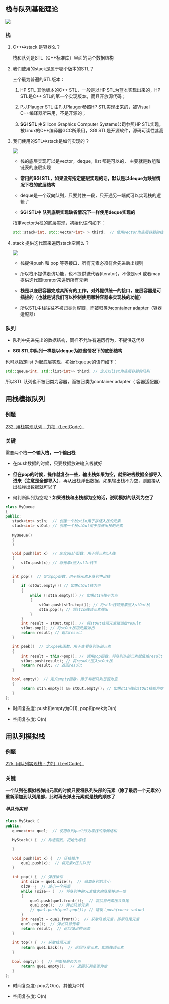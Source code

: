 ## 栈与队列基础理论

![](05_STACK_QUEUE_md_files/c5488950-068f-11ef-a229-7bf23699d131.jpeg?v=1\&type=image)

### 栈

1.  C++中stack 是容器么？

    栈和队列是STL（C++标准库）里面的两个数据结构

2.  我们使用的stack是属于哪个版本的STL？

    三个最为普遍的STL版本：

    1.  HP STL 其他版本的C++ STL，一般是以HP STL为蓝本实现出来的，HP STL是C++ STL的第一个实现版本，而且开放源代码；

    2.  P.J.Plauger STL 由P.J.Plauger参照HP STL实现出来的，被Visual C++编译器所采用，不是开源的；

    3.  **SGI STL** 由Silicon Graphics Computer Systems公司参照HP STL实现，被Linux的C++编译器GCC所采用，SGI STL是开源软件，源码可读性甚高

3.  我们使用的STL中stack是如何实现的？

    ![](05_STACK_QUEUE_md_files/62bc8000-0691-11ef-a229-7bf23699d131.jpeg?v=1\&type=image)

    *   栈的底层实现可以是vector，deque，list 都是可以的， 主要就是数组和链表的底层实现

    *   **常用的SGI STL，如果没有指定底层实现的话，默认是以deque为缺省情况下栈的底层结构**

    *   deque是一个双向队列，只要封住一段，只开通另一端就可以实现栈的逻辑了

    *   **SGI STL中 队列底层实现缺省情况下一样使用deque实现的**

    指定vector为栈的底层实现，初始化语句如下：

    ```C++
    std::stack<int, std::vector<int> > third;  // 使用vector为底层容器的栈
    ```

4.  stack 提供迭代器来遍历stack空间么？

    ![](05_STACK_QUEUE_md_files/6e230c70-0691-11ef-a229-7bf23699d131.jpeg?v=1\&type=image)

    *   栈提供push 和 pop 等等接口，所有元素必须符合先进后出规则

    *   所以栈不提供走访功能，也不提供迭代器(iterator)，不像是set 或者map 提供迭代器iterator来遍历所有元素

    *   **栈是以底层容器完成其所有的工作，对外提供统一的接口，底层容器是可插拔的（也就是说我们可以控制使用哪种容器来实现栈的功能）**

    *   &#x20;所以STL中栈往往不被归类为容器，而被归类为container adapter（容器适配器）

### 队列

*   队列中先进先出的数据结构，同样不允许有遍历行为，不提供迭代器

*   **SGI STL中队列一样是以deque为缺省情况下的底部结构**

也可以指定list 为起底层实现，初始化queue的语句如下：

```C++
std::queue<int, std::list<int>> third; // 定义以list为底层容器的队列
```

所以STL 队列也不被归类为容器，而被归类为container adapter（ 容器适配器）



## 用栈模拟队列

### 例题

[232. 用栈实现队列 - 力扣（LeetCode）](https://leetcode.cn/problems/implement-queue-using-stacks/description/)

### 关键

需要两个栈**一个输入栈，一个输出栈**

*   在push数据的时候，只要数据放进输入栈就好

*   **但在pop的时候，操作就复杂一些，输出栈如果为空，就把进栈数据全部导入进来（注意是全部导入）**，再从出栈弹出数据，如果输出栈不为空，则直接从出栈弹出数据就可以了

*   何判断队列为空呢？**如果进栈和出栈都为空的话，说明模拟的队列为空了**

```C++
class MyQueue
{
public:
   stack<int> stIn;  // 创建一个栈stIn用于存储入栈的元素
   stack<int> stOut; // 创建一个栈stOut用于存储出栈的元素

   MyQueue()
   {
   }

   void push(int x)  // 定义push函数，用于将元素x入栈
   {
       stIn.push(x); // 将元素x压入stIn栈中
   }

   int pop()  // 定义pop函数，用于将元素从队列中出栈
   {
       if (stOut.empty()) // 如果stOut栈为空
       {
           while (!stIn.empty()) // 如果stIn栈不为空
           {
               stOut.push(stIn.top()); // 将stIn栈顶元素压入stOut栈
               stIn.pop(); // 将stIn栈顶元素弹出
           }
       }
       int result = stOut.top(); // 将stOut栈顶元素赋值给result
       stOut.pop(); // 将stOut栈顶元素弹出
       return result; // 返回result
   }

   int peek()  // 定义peek函数，用于查看队列头部元素
   {
       int result = this->pop(); // 调用pop函数，将队列头部元素赋值给result
       stOut.push(result); // 将result压入stOut栈
       return result; // 返回result
   }

   bool empty()  // 定义empty函数，用于判断队列是否为空
   {
       return stIn.empty() && stOut.empty(); // 如果stIn栈和stOut栈都为空，返回true，否则返回false
   }
};
```

*   时间复杂度: push和empty为O(1), pop和peek为O(n)

*   空间复杂度: O(n)

## 用队列模拟栈

### 例题

[225. 用队列实现栈 - 力扣（LeetCode）](https://leetcode.cn/problems/implement-stack-using-queues/description/)

### 关键

**一个队列在模拟栈弹出元素的时候只要将队列头部的元素（除了最后一个元素外） 重新添加到队列尾部，此时再去弹出元素就是栈的顺序了**

##### 单队列实现

```C++
class MyStack {
public:
   queue<int> que1;  // 使用队列que1作为堆栈的存储结构

   MyStack() {  // 构造函数，初始化堆栈

   }
   
   void push(int x) {  // 压栈操作
       que1.push(x);  // 将元素x压入队列
   }
   
   int pop() {  // 弹栈操作
       int size = que1.size();  // 获取队列的大小
       size--;  // 减小一个元素
       while (size-- )  // 将队列中的元素依次向队尾移动一位
       {
           que1.push(que1.front());  // 将队首元素压入队尾
           que1.pop();  // 弹出队首元素
           // que1.push(que1.pop()); // 错误：push(const value)
       }
       int result = que1.front();  // 获取队首元素，即原队尾元素
       que1.pop();  // 弹出队首元素
       return result;  // 返回弹出的元素
   }
   
   int top() {  // 获取栈顶元素
       return que1.back();  // 返回队尾元素，即原栈顶元素
   }
   
   bool empty() {  // 判断栈是否为空
       return que1.empty();  // 返回队列是否为空
   }
};
```

*   时间复杂度: pop为O(n)，其他为O(1)

*   空间复杂度: O(n)

